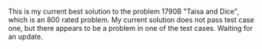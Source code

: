 This is my current best solution to the problem 1790B "Taisa and Dice", which is an 800 rated problem. My current solution does not pass test case one, but there appears to be a problem in one of the test cases. Waiting for an update.